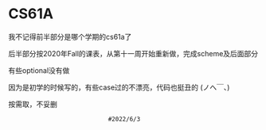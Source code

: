 # CS61A

我不记得前半部分是哪个学期的cs61a了

后半部分按2020年Fall的课表，从第十一周开始重新做，完成scheme及后面部分

有些optional没有做

因为是初学的时候写的，有些case过的不漂亮，代码也挺丑的 (ノへ￣、)

按需取，不妥删

                                #2022/6/3
